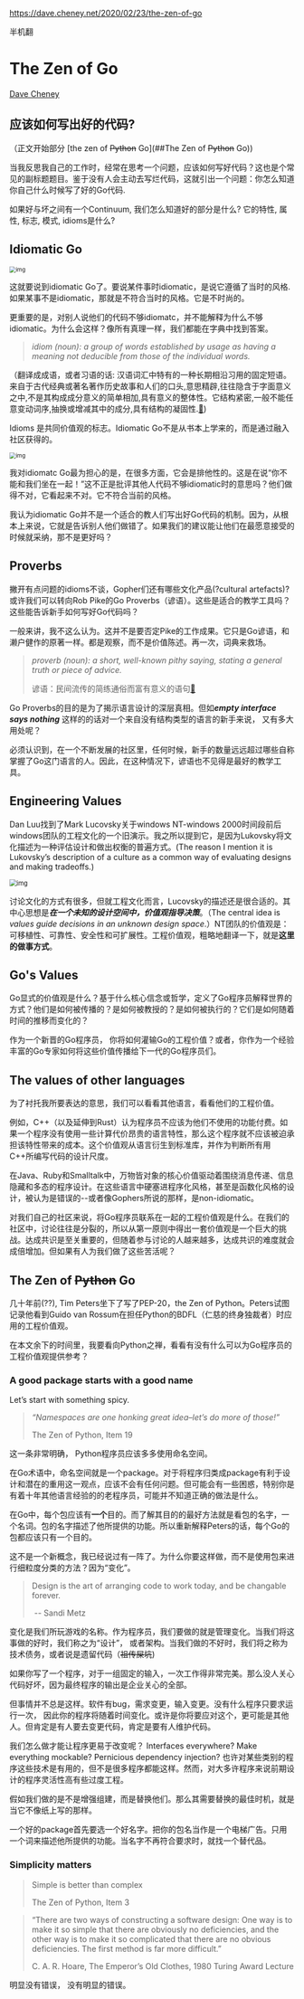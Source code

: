 https://dave.cheney.net/2020/02/23/the-zen-of-go

半机翻

# The Zen of Go

[Dave Cheney](https://dave.cheney.net/)

## 应该如何写出好的代码?



（正文开始部分 [the zen of ~~Python~~ Go](##The Zen of ~~Python~~ Go))

当我反思我自己的工作时，经常在思考一个问题，应该如何写好代码？这也是个常见的副标题题目。鉴于没有人会主动去写烂代码，这就引出一个问题：你怎么知道你自己什么时候写了好的Go代码.

如果好与坏之间有一个Continuum, 我们怎么知道好的部分是什么? 它的特性, 属性, 标志, 模式, idioms是什么?

## Idiomatic Go

<img src="./The Zen of Go.assets/1011226.jpg" alt="img" style="zoom:70%;" />

这就要说到idiomatic Go了。要说某件事时idiomatic，是说它遵循了当时的风格. 如果某事不是idiomatic，那就是不符合当时的风格。它是不时尚的。

更重要的是，对别人说他们的代码不够idiomatc，并不能解释为什么不够idiomatic。为什么会这样？像所有真理一样，我们都能在字典中找到答案。

> *idiom (noun): a group of words established by usage as having a meaning not deducible from those of the individual words.*

（翻译成成语，或者习语的话: 汉语词汇中特有的一种长期相沿习用的固定短语。来自于古代经典或著名著作历史故事和人们的口头,意思精辟,往往隐含于字面意义之中,不是其构成成分意义的简单相加,具有意义的整体性。它结构紧密,一般不能任意变动词序,抽换或增减其中的成分,具有结构的凝固性.[🔗](http://www.zdic.net/hans/%E6%88%90%E8%AF%AD))

Idioms 是共同价值观的标志。Idiomatic Go不是从书本上学来的，而是通过融入社区获得的。

<img src="./The Zen of Go.assets/mean-girls-you-cant-sit-with-us-main.jpg" alt="img" style="zoom:70%;" />



我对idiomatc Go最为担心的是，在很多方面，它会是排他性的。这是在说“你不能和我们坐在一起！”这不正是批评其他人代码不够idiomatic时的意思吗？他们做得不对，它看起来不对。它不符合当前的风格。

我认为idiomatic Go并不是一个适合的教人们写出好Go代码的机制。因为，从根本上来说，它就是告诉别人他们做错了。如果我们的建议能让他们在最愿意接受的时候就采纳，那不是更好吗？



## Proverbs

撇开有点问题的idioms不谈，Gopher们还有哪些文化产品(?cultural artefacts)? 或许我们可以转向Rob Pike的Go Proverbs（谚语）。这些是适合的教学工具吗？这些能告诉新手如何写好Go代码吗？

一般来讲，我不这么认为。这并不是要否定Pike的工作成果。它只是Go谚语，和濑户健作的原著一样。都是观察，而不是价值陈述。再一次，词典来救场。

> *proverb (noun): a short, well-known pithy saying, stating a general truth or piece of advice.*
>
> 谚语：民间流传的简练通俗而富有意义的语句[🔗](http://www.zdic.net/hans/%E8%B0%9A%E8%AF%AD)



Go Proverbs的目的是为了揭示语言设计的深层真相。但如***empty interface says nothing*** 这样的的话对一个来自没有结构类型的语言的新手来说， 又有多大用处呢？

必须认识到，在一个不断发展的社区里，任何时候，新手的数量远远超过哪些自称掌握了Go这门语言的人。因此，在这种情况下，谚语也不见得是最好的教学工具。



## Engineering Values

Dan Luu找到了Mark Lucovsky关于windows NT-windows 2000时间段前后windows团队的工程文化的一个旧演示。我之所以提到它，是因为Lukovsky将文化描述为一种评估设计和做出权衡的普遍方式。(The reason I mention it is Lukovsky’s description of a culture as a common way of evaluating designs and making tradeoffs.)



<img src="./The Zen of Go.assets/Lucovsky.001.jpeg" alt="img" style="zoom:80%;" />



讨论文化的方式有很多，但就工程文化而言，Lucovsky的描述还是很合适的。其中心思想是***在一个未知的设计空间中，价值观指导决策***。（The central idea is *values guide decisions in an unknown design space*.）NT团队的价值观是：可移植性、可靠性、安全性和可扩展性。工程价值观，粗略地翻译一下，就是**这里的做事方式**。



## Go's Values



Go显式的价值观是什么？基于什么核心信念或哲学，定义了Go程序员解释世界的方式？他们是如何被传播的？是如何被教授的？是如何被执行的？它们是如何随着时间的推移而变化的？



作为一个新晋的Go程序员， 你将如何灌输Go的工程价值？或者，你作为一个经验丰富的Go专家如何将这些价值传播给下一代的Go程序员们。



## The values of other languages



为了衬托我所要表达的意思，我们可以看看其他语言，看看他们的工程价值。



例如，C++（以及延伸到Rust）认为程序员不应该为他们不使用的功能付费。如果一个程序没有使用一些计算代价昂贵的语言特性，那么这个程序就不应该被迫承担该特性带来的成本。这个价值观从语言衍生到标准库，并作为判断所有用C++所编写代码的设计尺度。



在Java、Ruby和Smalltalk中，万物皆对象的核心价值驱动着围绕消息传递、信息隐藏和多态的程序设计。在这些语言中硬塞进程序化风格，甚至是函数化风格的设计，被认为是错误的--或者像Gophers所说的那样，是non-idiomatic。



对我们自己的社区来说，将Go程序员联系在一起的工程价值观是什么。在我们的社区中，讨论往往是分裂的，所以从第一原则中得出一套价值观是一个巨大的挑战。达成共识是至关重要的，但随着参与讨论的人越来越多，达成共识的难度就会成倍增加。但如果有人为我们做了这些苦活呢？



## The Zen of ~~Python~~ Go

几十年前(??), Tim Peters坐下了写了PEP-20，the Zen of Python。Peters试图记录他看到Guido van Rossum在担任Python的BDFL（仁慈的终身独裁者）时应用的工程价值观。



在本文余下的时间里，我要看向Python之禅，看看有没有什么可以为Go程序员的工程价值观提供参考？



### A good package starts with a good name



Let’s start with something spicy.

> *“Namespaces are one honking great idea–let’s do more of those!”*
>
> The Zen of Python, Item 19

这一条非常明确， Python程序员应该多多使用命名空间。

在Go术语中，命名空间就是一个package。对于将程序归类成package有利于设计和潜在的重用这一观点，应该不会有任何问题。但可能会有一些困惑，特别你是有着十年其他语言经验的的老程序员，可能并不知道正确的做法是什么。

在Go中，每个包应该有**一个**目的。而了解其目的的最好方法就是看包的名字，一个名词。包的名字描述了他所提供的功能。所以重新解释Peters的话，每个Go的包都应该只有一个目的。

这不是一个新概念，我已经说过有一阵了。为什么你要这样做，而不是使用包来进行细粒度分类的方法？因为“变化”。

> Design is the art of arranging code to work today, and be changable forever.
>
> ​																										-- Sandi Metz

变化是我们所玩游戏的名称。作为程序员，我们要做的就是管理变化。当我们将这事做的好时，我们称之为“设计”， 或者架构。当我们做的不好时，我们将之称为技术债务，或者说是遗留代码（~~祖传屎坑~~)



如果你写了一个程序，对于一组固定的输入，一次工作得非常完美。那么没人关心代码好坏，因为最终程序的输出是企业关心的全部。



但事情并不总是这样。软件有bug，需求变更，输入变更。没有什么程序只要求运行一次， 因此你的程序将随着时间变化。或许是你将要应对这个，更可能是其他人。但肯定是有人要去变更代码，肯定是要有人维护代码。



我们怎么做才能让程序更易于改变呢？ Interfaces everywhere? Make everything mockable? Pernicious dependency injection? 也许对某些类别的程序这些技术是有用的，但不是很多程序都能这样。然而，对大多许程序来说前期设计的程序灵活性高有些过度工程。



假如我们做的是不是增强组建，而是替换他们。那么其需要替换的最佳时机，就是当它不像纸上写的那样。



一个好的package首先要选一个好名字。把你的包名当作是一个电梯广告。只用一个词来描述他所提供的功能。当名字不再符合要求时，就找一个替代品。

### Simplicity matters

> Simple is better than complex
>
> The Zen of Python, Item 3



> “There are two ways of constructing a software design: One way is to make it so simple that there are obviously no deficiencies, and the other way is to make it so complicated that there are no obvious deficiencies. The first method is far more difficult.”
>
> C. A. R. Hoare, The Emperor’s Old Clothes, 1980 Turing Award Lecture

明显没有错误， 没有明显的错误。





